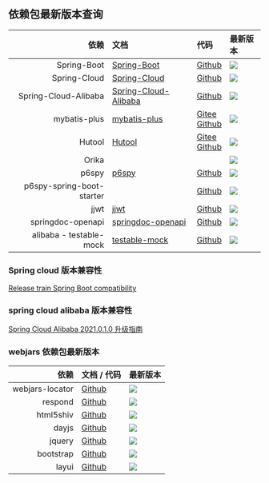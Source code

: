 ## 依赖包最新版本查询
|                        依赖 | 文档                                                                                             | 代码                                                                                                       | 最新版本                                                                                                                                                                                                                                                |
|--------------------------:|:-----------------------------------------------------------------------------------------------|:---------------------------------------------------------------------------------------------------------|:----------------------------------------------------------------------------------------------------------------------------------------------------------------------------------------------------------------------------------------------------|
|               Spring-Boot | [Spring-Boot](https://spring.io/projects/spring-boot)                                          | [Github](https://github.com/spring-projects/spring-boot)                                                 | <a target="_blank" href="https://search.maven.org/search?q=g:%22org.springframework.boot%22%20AND%20a:%22spring-boot-dependencies%22"><img src="https://img.shields.io/maven-central/v/org.springframework.boot/spring-boot-dependencies"/></a>     |
|              Spring-Cloud | [Spring-Cloud](https://spring.io/projects/spring-cloud)                                        | [Github](https://github.com/spring-projects/spring-cloud)                                                | <a target="_blank" href="https://search.maven.org/search?q=g:%22org.springframework.cloud%22%20AND%20a:%22spring-cloud-dependencies%22"><img src="https://img.shields.io/maven-central/v/org.springframework.cloud/spring-cloud-dependencies"/></a> |
|      Spring-Cloud-Alibaba | [Spring-Cloud-Alibaba](https://spring.io/projects/spring-cloud-alibaba#learn)                  | [Github](https://github.com/alibaba/spring-cloud-alibaba)                                                | <a target="_blank" href="https://search.maven.org/search?q=g:%22com.alibaba.cloud%22%20AND%20a:%22spring-cloud-alibaba-dependencies%22"><img src="https://img.shields.io/maven-central/v/com.alibaba.cloud/spring-cloud-alibaba-dependencies"/></a> |
|              mybatis-plus | [mybatis-plus](https://baomidou.com/)                                                          | [Gitee](https://gitee.com/baomidou/mybatis-plus) <br> [Github](https://github.com/baomidou/mybatis-plus) | <a target="_blank" href="https://search.maven.org/search?q=g:%22com.baomidou%22%20AND%20a:%22mybatis-plus-boot-starter%22"><img src="https://img.shields.io/maven-central/v/com.baomidou/mybatis-plus-boot-starter"/></a>                           |					
|                    Hutool | [Hutool](https://hutool.cn/)                                                                   | [Gitee](https://gitee.com/dromara/hutool/) <br> [Github](https://github.com/dromara/hutool/)             | <a target="_blank" href="https://search.maven.org/search?q=g:%22cn.hutool%22%20AND%20a:%22hutool-all%22"><img src="https://img.shields.io/maven-central/v/cn.hutool/hutool-all"/></a>                                                               |
|                     Orika |                                                                                                |                                                                                                          | <a target="_blank" href="https://search.maven.org/search?q=g:%22ma.glasnost.orika%22%20AND%20a:%22orika-core%22"><img src="https://img.shields.io/maven-central/v/ma.glasnost.orika/orika-core"/></a>                                               |
|                     p6spy | [p6spy](https://p6spy.readthedocs.io/en/latest/integration.html#spring-boot-autoconfiguration) | [Github](https://github.com/p6spy/p6spy)                                                                 | <a target="_blank" href="https://search.maven.org/search?q=g:%22p6spy%22%20AND%20a:%22p6spy%22"><img src="https://img.shields.io/maven-central/v/p6spy/p6spy"/></a>                                                                                 |
| p6spy-spring-boot-starter |                                                                                                | [Github](https://github.com/gavlyukovskiy/spring-boot-data-source-decorator)                             | <a target="_blank" href="https://search.maven.org/search?q=g:%22com.github.gavlyukovskiy%22%20AND%20a:%22p6spy-spring-boot-starter%22"><img src="https://img.shields.io/maven-central/v/com.github.gavlyukovskiy/p6spy-spring-boot-starter"/></a>   |
|                      jjwt | [jjwt](https://github.com/jwtk/jjwt)                                                           | [Github](https://github.com/jwtk/jjwt)                                                                   | <a target="_blank" href="https://search.maven.org/search?q=g:%22io.jsonwebtoken%22%20AND%20a:%22jjwt%22"><img src="https://img.shields.io/maven-central/v/io.jsonwebtoken/jjwt"/></a>                                                               |
|         springdoc-openapi | [springdoc-openapi](https://springdoc.org/)                                                    | [Github](https://github.com/springdoc/springdoc-openapi)                                                 | <a target="_blank" href="https://search.maven.org/search?q=g:%22org.springdoc%22%20AND%20a:%22springdoc-openapi-ui%22"><img src="https://img.shields.io/maven-central/v/org.springdoc/springdoc-openapi-ui"/></a>                                   |
|   alibaba - testable-mock | [testable-mock](https://alibaba.github.io/testable-mock/#/)                                    | [Github](https://github.com/alibaba/testable-mock)                                                       | <a target="_blank" href="https://search.maven.org/search?q=g:%22com.alibaba.testable%22%20AND%20a:%22testable-all%22"><img src="https://img.shields.io/maven-central/v/com.alibaba.testable/testable-all"/></a>                                     |

### Spring cloud 版本兼容性
[Release train Spring Boot compatibility](https://spring.io/projects/spring-cloud#overview)

### spring cloud alibaba 版本兼容性
[Spring Cloud Alibaba 2021.0.1.0 升级指南](https://github.com/alibaba/spring-cloud-alibaba/blob/2021.x/spring-cloud-alibaba-docs/src/main/asciidoc-zh/sca-upgrade-guide.adoc)


### webjars 依赖包最新版本
|              依赖 | 文档 / 代码                                              | 最新版本                                                                                                                                                                                                |
|----------------:|:-----------------------------------------------------|:----------------------------------------------------------------------------------------------------------------------------------------------------------------------------------------------------|
| webjars-locator | [Github](https://github.com/webjars/webjars-locator) | <a target="_blank" href="https://search.maven.org/search?q=g:%22org.webjars%22%20AND%20a:%22webjars-locator%22"><img src="https://img.shields.io/maven-central/v/org.webjars/webjars-locator"/></a> |
|         respond | [Github](https://github.com/scottjehl/Respond)       | <a target="_blank" href="https://search.maven.org/search?q=g:%22org.webjars%22%20AND%20a:%22respond%22"><img src="https://img.shields.io/maven-central/v/org.webjars/respond"/></a>                 |
|       html5shiv | [Github](https://github.com/aFarkas/html5shiv)       | <a target="_blank" href="https://search.maven.org/search?q=g:%22org.webjars%22%20AND%20a:%22html5shiv%22"><img src="https://img.shields.io/maven-central/v/org.webjars/html5shiv"/></a>             |
|           dayjs | [Github](https://github.com/iamkun/dayjs)            | <a target="_blank" href="https://search.maven.org/search?q=g:%22org.webjars.npm%22%20AND%20a:%22dayjs%22"><img src="https://img.shields.io/maven-central/v/org.webjars.npm/dayjs"/></a>             |
|          jquery | [Github](https://github.com/jquery/jquery)           | <a target="_blank" href="https://search.maven.org/search?q=g:%22org.webjars.npm%22%20AND%20a:%22jquery%22"><img src="https://img.shields.io/maven-central/v/org.webjars.npm/jquery"/></a>           |
|       bootstrap | [Github](https://github.com/twbs/bootstrap)          | <a target="_blank" href="https://search.maven.org/search?q=g:%22org.webjars.npm%22%20AND%20a:%22bootstrap%22"><img src="https://img.shields.io/maven-central/v/org.webjars.npm/bootstrap"/></a>     |
|           layui | [Github](https://github.com/sentsin/layui)           | <a target="_blank" href="https://search.maven.org/search?q=g:%22org.webjars.npm%22%20AND%20a:%22layui%22"><img src="https://img.shields.io/maven-central/v/org.webjars.npm/layui"/></a>             |

